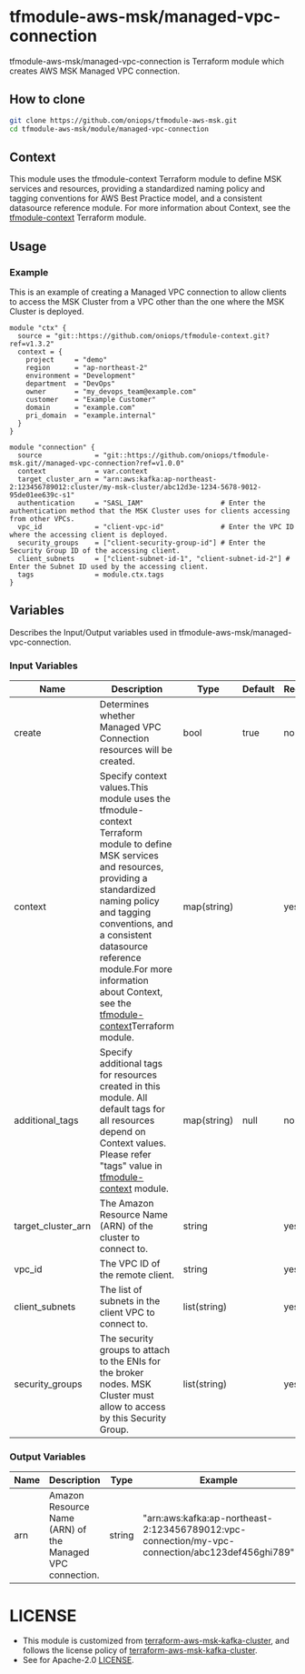 # tfmodule-aws-msk/managed-vpc-connection

tfmodule-aws-msk/managed-vpc-connection is Terraform module which creates AWS MSK Managed VPC connection.

## How to clone

```sh
git clone https://github.com/oniops/tfmodule-aws-msk.git
cd tfmodule-aws-msk/module/managed-vpc-connection
```

## Context
This module uses the tfmodule-context Terraform module to define MSK services and resources, providing a standardized naming policy and tagging conventions for AWS Best Practice model, and a consistent datasource reference module. For more information about Context, see the <a href="https://github.com/oniops/tfmodule-context">tfmodule-context</a> Terraform module.

## Usage

### Example

This is an example of creating a Managed VPC connection to allow clients to access the MSK Cluster from a VPC other than the one where the MSK Cluster is deployed.

```hcl
module "ctx" {
  source = "git::https://github.com/oniops/tfmodule-context.git?ref=v1.3.2"
  context = {
    project     = "demo"
    region      = "ap-northeast-2"
    environment = "Development"
    department  = "DevOps"
    owner       = "my_devops_team@example.com"
    customer    = "Example Customer"
    domain      = "example.com"
    pri_domain  = "example.internal"
  }
}

module "connection" {
  source             = "git::https://github.com/oniops/tfmodule-msk.git//managed-vpc-connection?ref=v1.0.0"
  context            = var.context
  target_cluster_arn = "arn:aws:kafka:ap-northeast-2:123456789012:cluster/my-msk-cluster/abc12d3e-1234-5678-9012-95de01ee639c-s1"
  authentication     = "SASL_IAM"                   # Enter the authentication method that the MSK Cluster uses for clients accessing from other VPCs.
  vpc_id             = "client-vpc-id"              # Enter the VPC ID where the accessing client is deployed.
  security_groups    = ["client-security-group-id"] # Enter the Security Group ID of the accessing client.
  client_subnets     = ["client-subnet-id-1", "client-subnet-id-2"] # Enter the Subnet ID used by the accessing client.
  tags               = module.ctx.tags
}
```

## Variables

Describes the Input/Output variables used in tfmodule-aws-msk/managed-vpc-connection.

### Input Variables

<table>
    <thead>
        <tr>
            <th>Name</th>
            <th>Description</th>
            <th>Type</th>
            <th>Default</th>
            <th>Required</th>
            <th>Example</th>
        </tr>
    </thead>
    <tbody>
        <tr>
            <td>create</td>
            <td>Determines whether Managed VPC Connection resources will be created.</td>
            <td>bool</td>
            <td>true</td>
            <td>no</td>
            <td>false</td>
        </tr>
        <tr>
            <td>context</td>
            <td>Specify context values.This module uses the tfmodule-context Terraform module to define MSK services and resources, providing a standardized naming policy and tagging conventions, and a consistent datasource reference module.For more information about Context, see the <a href = "https://github.com/oniops/tfmodule-context">tfmodule-context</a>Terraform module.</td>
            <td>map(string)</td>
            <td></td>
            <td>yes</td>
            <td><pre>
            {
                project = "demo"
                region = "ap-northeast-2"
                environment = "Development"
                department  = "DevOps"
                owner = "my_devops_team@example.com"
                customer = "Example Customer"
                domain = "example.com"
                pri_domain = "example.internal"
            }
            </pre></td>
        </tr>
        <tr>
            <td>additional_tags</td>
            <td>Specify additional tags for resources created in this module. All default tags for all resources depend on Context values. Please refer "tags" value in <a href = "https://github.com/oniops/tfmodule-context">tfmodule-context</a> module.</td>
            <td>map(string)</td>
            <td>null</td>
            <td>no</td>
            <td>{Timestamp = "20101231", CompanyURL = "https://my-company-url.com"}</td>
        </tr>
        <tr>
            <td>target_cluster_arn</td>
            <td>The Amazon Resource Name (ARN) of the cluster to connect to.</td>
            <td>string</td>
            <td></td>
            <td>yes</td>
            <td>"arn:aws:kafka:ap-northeast-2:123456789012:cluster/my-source-msk-cluster/abc12d3e-1234-5678-9012-95de01ee639c-s1"</td>
        </tr>
        <tr>
            <td>vpc_id</td>
            <td>The VPC ID of the remote client.</td>
            <td>string</td>
            <td></td>
            <td>yes</td>
            <td>"vpc-1234abcd"</td>
        </tr>
        <tr>
            <td>client_subnets</td>
            <td>The list of subnets in the client VPC to connect to.</td>
            <td>list(string)</td>
            <td></td>
            <td>yes</td>
            <td>["subnet-111122223333aaaab"]</td>
        </tr>
        <tr>
            <td>security_groups</td>
            <td>The security groups to attach to the ENIs for the broker nodes. MSK Cluster must allow to access by this Security Group.</td>
            <td>list(string)</td>
            <td></td>
            <td>yes</td>
            <td>["sg-111122223333abcda"]</td>
        </tr>
    </tbody>
</table>

### Output Variables

<table>
    <thead>
        <tr>
            <th>Name</th>
            <th>Description</th>
            <th>Type</th>
            <th>Example</th>
        </tr>
    </thead>
        <tbody>
        <tr>
            <td>arn</td>
            <td>Amazon Resource Name (ARN) of the Managed VPC connection.</td>
            <td>string</td>
            <td>"arn:aws:kafka:ap-northeast-2:123456789012:vpc-connection/my-vpc-connection/abc123def456ghi789"</td>
        </tr>
    </tbody>
</table>

# LICENSE

- This module is customized from [terraform-aws-msk-kafka-cluster](https://github.com/terraform-aws-modules/terraform-aws-msk-kafka-cluster), and follows the license policy of [terraform-aws-msk-kafka-cluster](https://github.com/terraform-aws-modules/terraform-aws-msk-kafka-cluster).
- See for Apache-2.0 [LICENSE](https://github.com/oniops/tfmodule-aws-msk/blob/main/LICENSE).